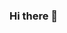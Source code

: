 ### Hi there 👋

<!--
**Adn-hub/Adn-hub** is a ✨ _special_ ✨ repository because its `README.md` (this file) appears on your GitHub profile.

Here are some ideas to get you started:

- 🔭 I’m currently working on IT Help-desk
- 🌱 I’m currently learning Azure Fundamentals
- 👯 I’m looking to collaborate on Microsoft
- 🤔 I’m looking for help with Azure Administrator 
- 💬 Ask me about PC-er\Mobilephones
- 📫 How to reach me:
- 😄 Pronouns: ...
- ⚡ Fun fact: ...
-->
